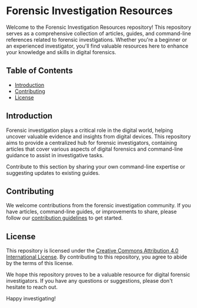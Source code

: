 # Forensic Investigation Resources

Welcome to the Forensic Investigation Resources repository! This repository serves as a comprehensive collection of articles, guides, and command-line references related to forensic investigations. Whether you're a beginner or an experienced investigator, you'll find valuable resources here to enhance your knowledge and skills in digital forensics.

## Table of Contents

- [Introduction](#introduction)
- [Contributing](#contributing)
- [License](#license)

## Introduction

Forensic investigation plays a critical role in the digital world, helping uncover valuable evidence and insights from digital devices. This repository aims to provide a centralized hub for forensic investigators, containing articles that cover various aspects of digital forensics and command-line guidance to assist in investigative tasks.

Contribute to this section by sharing your own command-line expertise or suggesting updates to existing guides.

## Contributing

We welcome contributions from the forensic investigation community. If you have articles, command-line guides, or improvements to share, please follow our [contribution guidelines](CONTRIBUTING.md) to get started.

## License

This repository is licensed under the [Creative Commons Attribution 4.0 International License](LICENSE). By contributing to this repository, you agree to abide by the terms of this license.

We hope this repository proves to be a valuable resource for digital forensic investigators. If you have any questions or suggestions, please don't hesitate to reach out.

Happy investigating!
